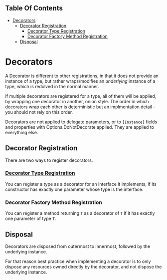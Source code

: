 <!-- START doctoc generated TOC please keep comment here to allow auto update -->
<!-- DON'T EDIT THIS SECTION, INSTEAD RE-RUN doctoc TO UPDATE -->
## Table Of Contents

- [Decorators](#decorators)
  - [Decorator Registration](#decorator-registration)
    - [Decorator Type Registration](#decorator-type-registration)
    - [Decorator Factory Method Registration](#decorator-factory-method-registration)
  - [Disposal](#disposal)

<!-- END doctoc generated TOC please keep comment here to allow auto update -->

# Decorators

A Decorator is different to other registrations, in that it does not provide an instance of a type, but rather wraps/modifies an *underlying* instance of a type, which is redolved in the normal manner.

If multiple decorators are registered for a type, all of them will be applied, by wrapping one decorator in another, onion style. The order in which decorators wrap each other is deterministic but an implmentation detail - you should not rely on this order.

Decorators are not applied to delegate parameters, or to `[Instance]` fields and properties with Options.DoNotDecorate applied. They are applied to everything else.

## Decorator Registration

There are two ways to register decorators.

### [Decorator Type Registration](https://github.com/YairHalberstadt/stronginject/wiki/DecoratorTypeRegistration)

You can register a type as a decorator for an interface it implements, if its constructor has exactly one parameter whose type is the interface.

### Decorator Factory Method Registration

You can register a method returning `T` as a decorator of `T` if it has exactly one parameter of type `T`.

## Disposal

Decorators are disposed from outermost to innermost, followed by the underlying instance.

For that reason best practice when implementing a decorator is to only dispose any resources owned directly by the decorator, and not dispose the underlying instance.

